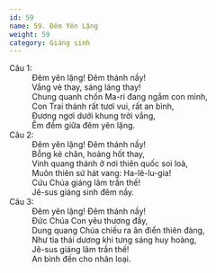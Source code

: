 ```yaml
---
id: 59
name: 59. Đêm Yên Lặng
weight: 59
category: Giáng sinh
---
```

<dl><dt>Câu 1:</dt><dd data-verse="1">Đêm yên lặng! Đêm thánh nầy! <br/>Vắng vẻ thay, sáng láng thay! <br/>Chung quanh chốn Ma-ri đang ngắm con mình, <br/>Con Trai thánh rất tươi vui, rất an bình, <br/>Đương ngơi dưới khung trời vắng, <br/>Êm đềm giữa đêm yên lặng. </dd><dt>Câu 2:</dt><dd data-verse="2">Đêm yên lặng! Đêm thánh nầy! <br/>Bỗng kẻ chăn, hoảng hốt thay, <br/>Vinh quang thánh ở nơi thiên quốc soi loà, <br/>Muôn thiên sứ hát vang: Ha-lê-lu-gia! <br/>Cứu Chúa giáng lâm trần thế! <br/>Jê-sus giáng sinh đêm nầy. </dd><dt>Câu 3:</dt><dd data-verse="3">Đêm yên lặng! Đêm thánh nầy! <br/>Đức Chúa Con yêu thương đầy, <br/>Dung quang Chúa chiếu ra ân điển thiên đàng, <br/>Như tia thái dương khi tưng sáng huy hoàng, <br/>Jê-sus giáng lâm trần thế! <br/>An bình đến cho nhân loại. </dd></dl>
